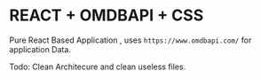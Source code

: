 # REACT +  OMDBAPI + CSS

Pure React Based Application , uses `https://www.omdbapi.com/` for application Data. 

Todo: Clean Architecure and clean useless files.
